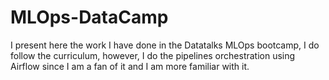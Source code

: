 # MLOps-DataCamp
I present here the work I have done in the Datatalks MLOps bootcamp, I do follow the curriculum, however, I do the pipelines orchestration using Airflow since I am a fan of it and I am more familiar with it.  
